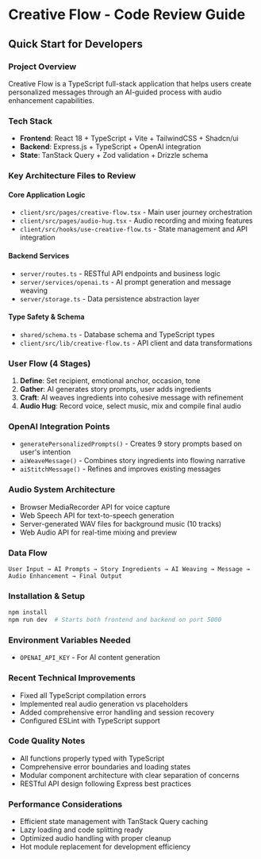 # Creative Flow - Code Review Guide

## Quick Start for Developers

### Project Overview
Creative Flow is a TypeScript full-stack application that helps users create personalized messages through an AI-guided process with audio enhancement capabilities.

### Tech Stack
- **Frontend**: React 18 + TypeScript + Vite + TailwindCSS + Shadcn/ui
- **Backend**: Express.js + TypeScript + OpenAI integration
- **State**: TanStack Query + Zod validation + Drizzle schema

### Key Architecture Files to Review

#### Core Application Logic
- `client/src/pages/creative-flow.tsx` - Main user journey orchestration
- `client/src/pages/audio-hug.tsx` - Audio recording and mixing features
- `client/src/hooks/use-creative-flow.ts` - State management and API integration

#### Backend Services
- `server/routes.ts` - RESTful API endpoints and business logic
- `server/services/openai.ts` - AI prompt generation and message weaving
- `server/storage.ts` - Data persistence abstraction layer

#### Type Safety & Schema
- `shared/schema.ts` - Database schema and TypeScript types
- `client/src/lib/creative-flow.ts` - API client and data transformations

### User Flow (4 Stages)
1. **Define**: Set recipient, emotional anchor, occasion, tone
2. **Gather**: AI generates story prompts, user adds ingredients  
3. **Craft**: AI weaves ingredients into cohesive message with refinement
4. **Audio Hug**: Record voice, select music, mix and compile final audio

### OpenAI Integration Points
- `generatePersonalizedPrompts()` - Creates 9 story prompts based on user's intention
- `aiWeaveMessage()` - Combines story ingredients into flowing narrative
- `aiStitchMessage()` - Refines and improves existing messages

### Audio System Architecture
- Browser MediaRecorder API for voice capture
- Web Speech API for text-to-speech generation
- Server-generated WAV files for background music (10 tracks)
- Web Audio API for real-time mixing and preview

### Data Flow
```
User Input → AI Prompts → Story Ingredients → AI Weaving → Message → Audio Enhancement → Final Output
```

### Installation & Setup
```bash
npm install
npm run dev  # Starts both frontend and backend on port 5000
```

### Environment Variables Needed
- `OPENAI_API_KEY` - For AI content generation

### Recent Technical Improvements
- Fixed all TypeScript compilation errors
- Implemented real audio generation vs placeholders
- Added comprehensive error handling and session recovery
- Configured ESLint with TypeScript support

### Code Quality Notes
- All functions properly typed with TypeScript
- Comprehensive error boundaries and loading states
- Modular component architecture with clear separation of concerns
- RESTful API design following Express best practices

### Performance Considerations
- Efficient state management with TanStack Query caching
- Lazy loading and code splitting ready
- Optimized audio handling with proper cleanup
- Hot module replacement for development efficiency